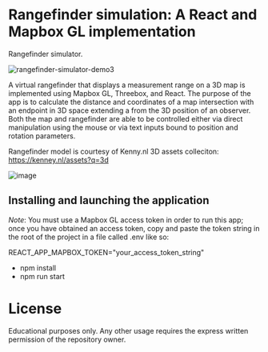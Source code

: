 # Rangefinder simulation: A React and Mapbox GL implementation

Rangefinder simulator.

![rangefinder-simulator-demo3](https://github.com/ptr-cs/rangefinder-simulator/assets/112029487/b8000368-9770-4828-be42-b7e4017dc79c)

A virtual rangefinder that displays a measurement range on a 3D map is implemented using Mapbox GL, Threebox, and React. The purpose of the app is to calculate the distance and coordinates of a map intersection with an endpoint in 3D space extending a from the 3D position of an observer. Both the map and rangefinder are able to be controlled either via direct manipulation using the mouse or via text inputs bound to position and rotation parameters.

Rangefinder model is courtesy of Kenny.nl 3D assets colleciton: https://kenney.nl/assets?q=3d

![image](https://github.com/ptr-cs/rangefinder-simulator/assets/112029487/2e4770ae-d0df-41a4-807a-912b1e7c749d)

## Installing and launching the application

*Note*: You must use a Mapbox GL access token in order to run this app; once you have obtained an access token, copy and paste the token string in the root of the project in a file called .env like so:

  REACT_APP_MAPBOX_TOKEN="your_access_token_string"

- npm install
- npm run start
  
# License
Educational purposes only. Any other usage requires the express written permission of the repository owner.
